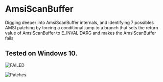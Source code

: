 # AmsiScanBuffer
Digging deeper into AmsiScanBuffer internals, and identifying 7 possibles AMSI patching by forcing a conditional jump to a branch that sets the return value of AmsiScanBuffer to E_INVALIDARG and makes the AmsiScanBuffer fails
## Tested on Windows 10.  

![FAILED](https://user-images.githubusercontent.com/110354855/197488206-ef33a11f-c2be-4e51-9860-377e3e37dd10.png)

![Patches](https://user-images.githubusercontent.com/110354855/197488268-70e975f1-7eab-4cf3-8c33-b040ebe405c1.png)
